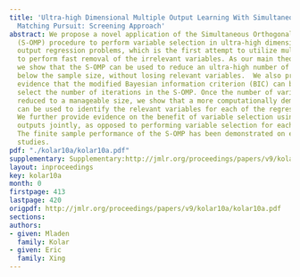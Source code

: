 ```yaml
---
title: 'Ultra-high Dimensional Multiple Output Learning With Simultaneous Orthogonal
  Matching Pursuit: Screening Approach'
abstract: We propose a novel application of the Simultaneous Orthogonal Matching Pursuit
  (S-OMP) procedure to perform variable selection in ultra-high dimensional multiple
  output regression problems, which is the first attempt to utilize multiple outputs
  to perform fast removal of the irrelevant variables. As our main theoretical contribution,
  we show that the S-OMP can be used to reduce an ultra-high number of variables to
  below the sample size, without losing relevant variables.  We also provide formal
  evidence that the modified Bayesian information criterion (BIC) can be used to efficiently
  select the number of iterations in the S-OMP. Once the number of variables has been
  reduced to a manageable size, we show that a more computationally demanding procedure
  can be used to identify the relevant variables for each of the regression outputs.
  We further provide evidence on the benefit of variable selection using the regression
  outputs jointly, as opposed to performing variable selection for each output separately.
  The finite sample performance of the S-OMP has been demonstrated on extensive simulation
  studies.
pdf: "./kolar10a/kolar10a.pdf"
supplementary: Supplementary:http://jmlr.org/proceedings/papers/v9/kolar10a/kolar10aSupple.pdf
layout: inproceedings
key: kolar10a
month: 0
firstpage: 413
lastpage: 420
origpdf: http://jmlr.org/proceedings/papers/v9/kolar10a/kolar10a.pdf
sections: 
authors:
- given: Mladen
  family: Kolar
- given: Eric
  family: Xing
---
```

